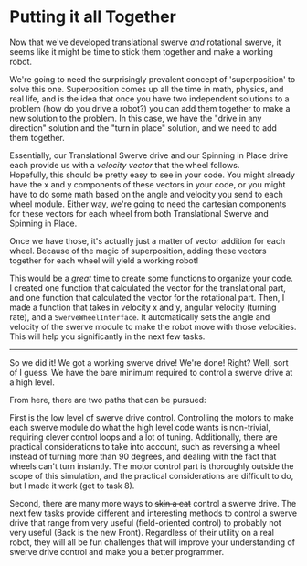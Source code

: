Putting it all Together
=======================

Now that we've developed translational swerve _and_ rotational swerve, it seems like it might be time to stick them together and make a working robot.

We're going to need the surprisingly prevalent concept of 'superposition' to solve this one. Superposition comes up all
the time in math, physics, and real life, and is the idea that once you have two independent solutions to a problem (how do you drive a robot?)
you can add them together to make a new solution to the problem. In this case, we have the "drive in any direction" solution
and the "turn in place" solution, and we need to add them together.

Essentially, our Translational Swerve drive and our Spinning in Place drive each provide us with a _velocity vector_ that the wheel follows.  
Hopefully, this should be pretty easy to see in your code. You might already have the x and y components of these vectors in your code,
or you might have to do some math based on the angle and velocity you send to each wheel module.
Either way, we're going to need the cartesian components for these vectors for each wheel from both Translational Swerve and Spinning in Place.

Once we have those, it's actually just a matter of vector addition for each wheel. Because of the magic of superposition,
adding these vectors together for each wheel will yield a working robot!

This would be a *great* time to create some functions to organize your code. I created one function that calculated the
vector for the translational part, and one function that calculated the vector for the rotational part. Then, I made a function
that takes in velocity x and y, angular velocity (turning rate), and a `SwerveWheelInterface`. It automatically
sets the angle and velocity of the swerve module to make the robot move with those velocities. This will help you significantly in the next few tasks.
  
---------------------------------

So we did it! We got a working swerve drive! We're done! Right?
Well, sort of I guess. We have the bare minimum required to control a swerve drive at a high level.

From here, there are two paths that can be pursued:
 
First is the low level of swerve drive control. Controlling the motors to make each swerve module
do what the high level code wants is non-trivial, requiring clever control loops and a lot of tuning.
Additionally, there are practical considerations to take into account, such as reversing a wheel instead of turning more
than 90 degrees, and dealing with the fact that wheels can't turn instantly. The motor control part is thoroughly outside
the scope of this simulation, and the practical considerations are difficult to do, but I made it work (get to task 8).

Second, there are many more ways to ~~skin a cat~~ control a swerve drive. The next few tasks provide different and interesting methods
to control a swerve drive that range from very useful (field-oriented control) to probably not very useful (Back is the new Front).
Regardless of their utility on a real robot, they will all be fun challenges that will improve your understanding of swerve drive control and make you a better programmer.
